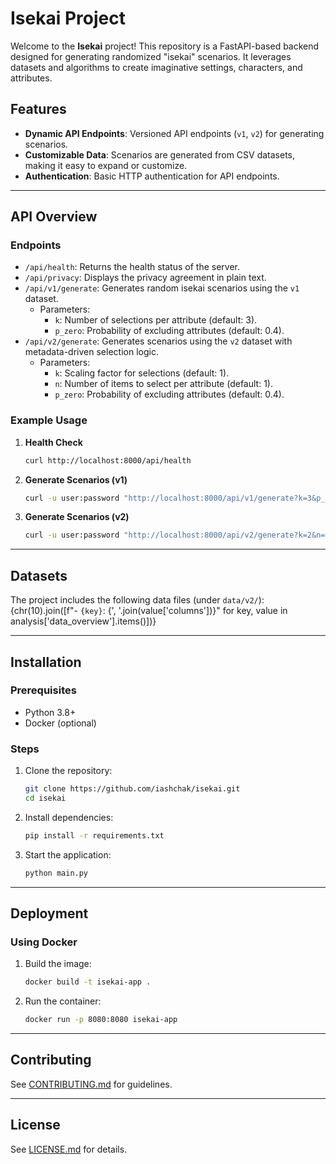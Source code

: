 
# Isekai Project

Welcome to the **Isekai** project! This repository is a FastAPI-based backend designed for generating randomized "isekai" scenarios. It leverages datasets and algorithms to create imaginative settings, characters, and attributes.

## Features

- **Dynamic API Endpoints**: Versioned API endpoints (`v1`, `v2`) for generating scenarios.
- **Customizable Data**: Scenarios are generated from CSV datasets, making it easy to expand or customize.
- **Authentication**: Basic HTTP authentication for API endpoints.

---

## API Overview

### Endpoints

- `/api/health`: Returns the health status of the server.
- `/api/privacy`: Displays the privacy agreement in plain text.
- `/api/v1/generate`: Generates random isekai scenarios using the `v1` dataset.
  - Parameters:
    - `k`: Number of selections per attribute (default: 3).
    - `p_zero`: Probability of excluding attributes (default: 0.4).
- `/api/v2/generate`: Generates scenarios using the `v2` dataset with metadata-driven selection logic.
  - Parameters:
    - `k`: Scaling factor for selections (default: 1).
    - `n`: Number of items to select per attribute (default: 1).
    - `p_zero`: Probability of excluding attributes (default: 0.4).

### Example Usage

1. **Health Check**
   ```bash
   curl http://localhost:8000/api/health
   ```

2. **Generate Scenarios (v1)**
   ```bash
   curl -u user:password "http://localhost:8000/api/v1/generate?k=3&p_zero=0.4"
   ```

3. **Generate Scenarios (v2)**
   ```bash
   curl -u user:password "http://localhost:8000/api/v2/generate?k=2&n=1&p_zero=0.3"
   ```

---

## Datasets

The project includes the following data files (under `data/v2/`):
{chr(10).join([f"- `{key}`: {', '.join(value['columns'])}" for key, value in analysis['data_overview'].items()])}

---

## Installation

### Prerequisites

- Python 3.8+
- Docker (optional)

### Steps

1. Clone the repository:
   ```bash
   git clone https://github.com/iashchak/isekai.git
   cd isekai
   ```

2. Install dependencies:
   ```bash
   pip install -r requirements.txt
   ```

3. Start the application:
   ```bash
   python main.py
   ```

---

## Deployment

### Using Docker

1. Build the image:
   ```bash
   docker build -t isekai-app .
   ```

2. Run the container:
   ```bash
   docker run -p 8080:8080 isekai-app
   ```

---

## Contributing

See [CONTRIBUTING.md](CONTRIBUTING.md) for guidelines.

---

## License

See [LICENSE.md](LICENSE.md) for details.

